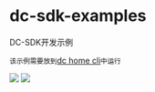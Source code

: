 # dc-sdk-examples
DC-SDK开发示例 

`该示例需要放到`[dc home cli](https://github.com/dvgis/dc-home-cli)`中运行`

<img src="http://dc.dvgis.cn/examples/images/base/screen_1.png" />

<img src="http://dc.dvgis.cn/examples/images/base/screen_2.png" />
